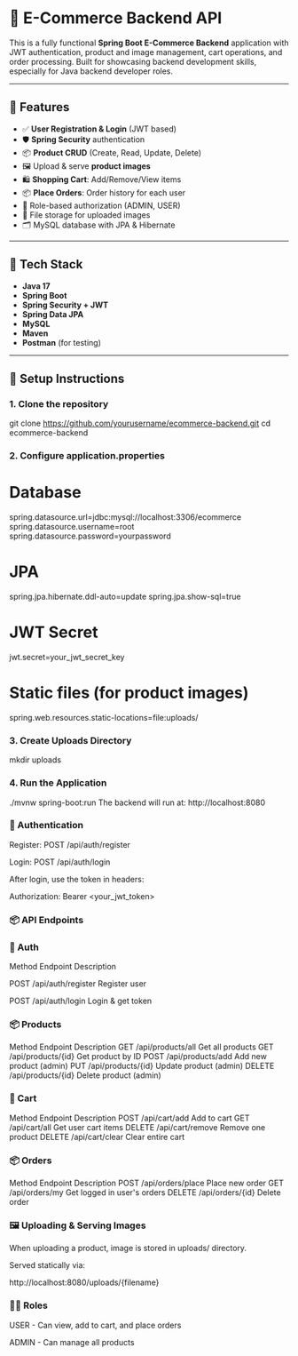 # 🛒 E-Commerce Backend API

This is a fully functional **Spring Boot E-Commerce Backend** application with JWT authentication, product and image management, cart operations, and order processing. Built for showcasing backend development skills, especially for Java backend developer roles.

---

## 🚀 Features

- ✅ **User Registration & Login** (JWT based)
- 🛡️ **Spring Security** authentication
- 📦 **Product CRUD** (Create, Read, Update, Delete)
- 🖼️ Upload & serve **product images**
- 🛍️ **Shopping Cart**: Add/Remove/View items
- 📦 **Place Orders**: Order history for each user
- 🔐 Role-based authorization (ADMIN, USER)
- 📁 File storage for uploaded images
- 🗂️ MySQL database with JPA & Hibernate

---

## 📂 Tech Stack

- **Java 17**
- **Spring Boot**
- **Spring Security + JWT**
- **Spring Data JPA**
- **MySQL**
- **Maven**
- **Postman** (for testing)

---

## 🔧 Setup Instructions

### 1. Clone the repository

git clone https://github.com/yourusername/ecommerce-backend.git
cd ecommerce-backend
### 2. Configure application.properties

# Database
spring.datasource.url=jdbc:mysql://localhost:3306/ecommerce
spring.datasource.username=root
spring.datasource.password=yourpassword

# JPA
spring.jpa.hibernate.ddl-auto=update
spring.jpa.show-sql=true

# JWT Secret
jwt.secret=your_jwt_secret_key

# Static files (for product images)
spring.web.resources.static-locations=file:uploads/
### 3. Create Uploads Directory

mkdir uploads
### 4. Run the Application

./mvnw spring-boot:run
The backend will run at: http://localhost:8080

### 🔑 Authentication
Register: POST /api/auth/register

Login: POST /api/auth/login

After login, use the token in headers:


Authorization: Bearer <your_jwt_token>
### 📦 API Endpoints
### 🔐 Auth
Method	Endpoint	Description

POST	/api/auth/register	Register user

POST	/api/auth/login	Login & get token

### 📦 Products
Method	Endpoint	Description
GET	/api/products/all	Get all products
GET	/api/products/{id}	Get product by ID
POST	/api/products/add	Add new product (admin)
PUT	/api/products/{id}	Update product (admin)
DELETE	/api/products/{id}	Delete product (admin)

### 🛒 Cart
Method	Endpoint	Description
POST	/api/cart/add	Add to cart
GET	/api/cart/all	Get user cart items
DELETE	/api/cart/remove	Remove one product
DELETE	/api/cart/clear	Clear entire cart

### 📦 Orders
Method	Endpoint	Description
POST	/api/orders/place	Place new order
GET	/api/orders/my	Get logged in user's orders
DELETE	/api/orders/{id}	Delete order

### 🖼️ Uploading & Serving Images
When uploading a product, image is stored in uploads/ directory.

Served statically via:

http://localhost:8080/uploads/{filename}

### 🧑‍💻 Roles
USER - Can view, add to cart, and place orders

ADMIN - Can manage all products

